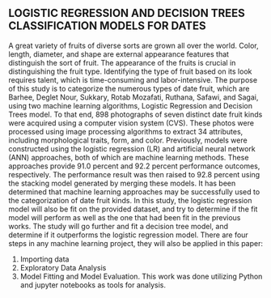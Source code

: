 ## LOGISTIC REGRESSION AND DECISION TREES CLASSIFICATION MODELS FOR DATES

A great variety of fruits of diverse sorts are grown all over the world. Color, length, diameter, and shape are external appearance features that distinguish the sort of fruit. The appearance of the fruits is crucial in distinguishing the fruit type. Identifying the type of fruit based on its look requires talent, which is time-consuming and labor-intensive. The purpose of this study is to categorize the numerous types of date fruit, which are Barhee, Deglet Nour, Sukkary, Rotab Mozafati, Ruthana, Safawi, and Sagai, using two machine learning algorithms, Logistic Regression and Decision Trees model. To that end, 898 photographs of seven distinct date fruit kinds were acquired using a computer vision system (CVS). These photos were processed using image processing algorithms to extract 34 attributes, including morphological traits, form, and color.
Previously, models were constructed using the logistic regression (LR) and artificial neural network (ANN) approaches, both of which are machine learning methods. These approaches provide 91.0 percent and 92.2 percent performance outcomes, respectively. The performance result was then raised to 92.8 percent using the stacking model generated by merging these models. It has been determined that machine learning approaches may be successfully used to the categorization of date fruit kinds.
In this study, the logistic regression model will also be fit on the provided dataset, and try to determine if the fit model will perform as well as the one that had been fit in the previous works. The study will go further and fit a decision tree model, and determine if it outperforms the logistic regression model.
There are four steps in any machine learning project, they will also be applied in this paper:
1.	Importing data
2.	Exploratory Data Analysis
3.	Model Fitting and Model Evaluation.
This work was done utilizing Python and jupyter notebooks as tools for analysis.
